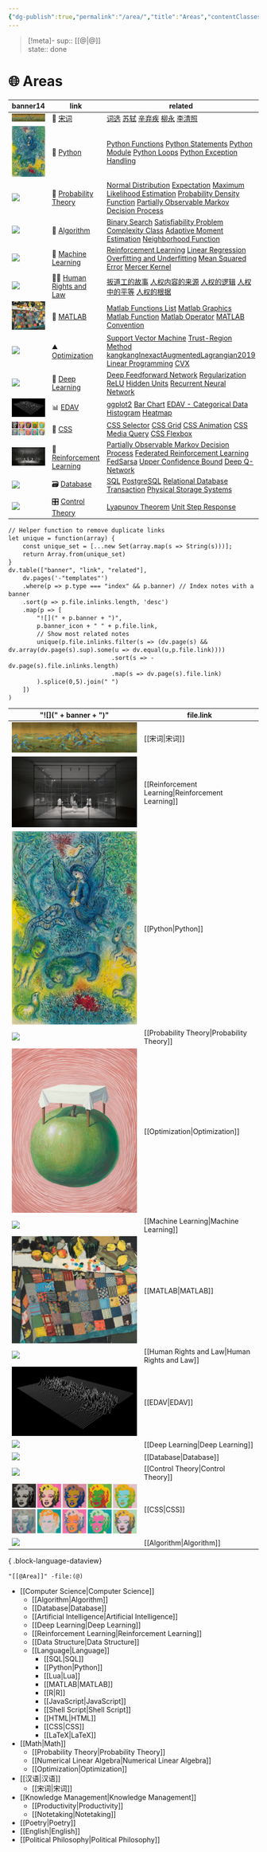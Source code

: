 ```yaml
---
{"dg-publish":true,"permalink":"/area/","title":"Areas","contentClasses":"cards cards-cover cards-2-1 cards-cols-3 note-gallery","created":"2021-08-17T21:58:15","updated":"2023-03-29T02:01:27"}
---
```


> [!meta]-
> sup:: [[@\|@]]  
> state:: done  

# 🌐 Areas

<div class="note-gallery cards cards-2-1 cards-cover"><table class="dataview table-view-table"><thead class="table-view-thead"><tr class="table-view-tr-header"><th class="table-view-th"><span>banner</span><span class="dataview small-text">14</span></th><th class="table-view-th"><span>link</span></th><th class="table-view-th"><span>related</span></th></tr></thead><tbody class="table-view-tbody"><tr><td class=""><span><img src="https://raw.githubusercontent.com/zcysxy/Figurebed/master/img/%E5%8D%83%E9%87%8C%E6%B1%9F%E5%B1%B1%E5%9B%BE.jpeg" referrerpolicy="no-referrer"></span></td><td class=""><span>🏮 <a aria-label-position="top" aria-label="宋词.md" data-href="宋词.md" href="/宋词/" class="internal-link data-link-icon data-link-icon-after data-link-text" target="_blank" rel="noopener" data-link-tags="" data-link-type="index" data-link-title="宋词" data-link-path="宋词.md" >宋词</a></span></td><td class=""><span><a aria-label-position="top" aria-label="词选.md" data-href="词选.md" href="/词选/" class="internal-link data-link-icon data-link-icon-after data-link-text" target="_blank" rel="noopener" data-link-tags="" data-link-type="index" data-link-title="词选" data-link-path="词选.md" >词选</a> <a aria-label-position="top" aria-label="苏轼.md" data-href="苏轼.md" href="/苏轼/" class="internal-link data-link-icon data-link-icon-after data-link-text" target="_blank" rel="noopener" data-link-tags="" data-link-type="note" data-link-title="苏轼" data-link-path="苏轼.md" >苏轼</a> <a aria-label-position="top" aria-label="辛弃疾.md" data-href="辛弃疾.md" href="/辛弃疾/" class="internal-link data-link-icon data-link-icon-after data-link-text" target="_blank" rel="noopener" data-link-tags="" data-link-type="note" data-link-title="辛弃疾" data-link-path="辛弃疾.md" >辛弃疾</a> <a aria-label-position="top" aria-label="柳永.md" data-href="柳永.md" href="/柳永/" class="internal-link data-link-icon data-link-icon-after data-link-text" target="_blank" rel="noopener" data-link-tags="" data-link-type="note" data-link-title="柳永" data-link-path="柳永.md" >柳永</a> <a aria-label-position="top" aria-label="李清照.md" data-href="李清照.md" href="/李清照/" class="internal-link data-link-icon data-link-icon-after data-link-text" target="_blank" rel="noopener" data-link-tags="" data-link-type="note" data-link-title="李清照" data-link-path="李清照.md" >李清照</a></span></td></tr><tr><td class=""><span><img src="https://raw.githubusercontent.com/zcysxy/Figurebed/master/img/1059-333-After-Marc-Chagall-La-flute-enchan.jpeg" referrerpolicy="no-referrer"></span></td><td class=""><span>🐍 <a aria-label-position="top" aria-label="Python.md" data-href="Python.md" href="/Python/" class="internal-link data-link-icon data-link-icon-after data-link-text" target="_blank" rel="noopener" data-link-tags="" data-link-type="index" data-link-path="Python.md" >Python</a></span></td><td><span><a aria-label-position="top" aria-label="Python Functions.md" data-href="Python Functions.md" href="/Python Functions/" class="internal-link data-link-icon data-link-icon-after data-link-text" target="_blank" rel="noopener" data-link-tags="" data-link-type="note" data-link-path="Python Functions.md" >Python Functions</a> <a aria-label-position="top" aria-label="Python Statements.md" data-href="Python Statements.md" href="/Python Statements/" class="internal-link data-link-icon data-link-icon-after data-link-text" target="_blank" rel="noopener" data-link-tags="" data-link-type="note" data-link-path="Python Statements.md" >Python Statements</a> <a aria-label-position="top" aria-label="Python Module.md" data-href="Python Module.md" href="/Python Module/" class="internal-link data-link-icon data-link-icon-after data-link-text" target="_blank" rel="noopener" data-link-tags="" data-link-type="note" data-link-title="Python Modules" data-link-path="Python Module.md" >Python Module</a> <a aria-label-position="top" aria-label="Python Loops.md" data-href="Python Loops.md" href="/Python Loops/" class="internal-link data-link-icon data-link-icon-after data-link-text" target="_blank" rel="noopener" data-link-tags="" data-link-type="note" data-link-title="Python Loops" data-link-path="Python Loops.md" >Python Loops</a> <a aria-label-position="top" aria-label="Python Exception Handling.md" data-href="Python Exception Handling.md" href="/Python Exception Handling/" class="internal-link data-link-icon data-link-icon-after data-link-text" target="_blank" rel="noopener" data-link-tags="" data-link-path="Python Exception Handling.md" >Python Exception Handling</a></span></td></tr><tr><td class=""><span><img src="https://www.artmajeur.com/medias/hero_new/o/l/olimpia-gaia-martinelli/blog/apstrakcija-jpg.jpg" referrerpolicy="no-referrer"></span></td><td><span>🎲 <a aria-label-position="top" aria-label="Probability Theory.md" data-href="Probability Theory.md" href="/Probability Theory/" class="internal-link data-link-icon data-link-icon-after data-link-text" target="_blank" rel="noopener" data-link-tags="" data-link-type="index" data-link-title="Probability Theory" data-link-path="Probability Theory.md" >Probability Theory</a></span></td><td><span><a aria-label-position="top" aria-label="Normal Distribution.md" data-href="Normal Distribution.md" href="/Normal Distribution/" class="internal-link data-link-icon data-link-icon-after data-link-text" target="_blank" rel="noopener" data-link-tags="" data-link-type="note" data-link-path="Normal Distribution.md" >Normal Distribution</a> <a aria-label-position="top" aria-label="Expectation.md" data-href="Expectation.md" href="/Expectation/" class="internal-link data-link-icon data-link-icon-after data-link-text" target="_blank" rel="noopener" data-link-tags="" data-link-type="note" data-link-title="Expectation" data-link-path="Expectation.md" >Expectation</a> <a aria-label-position="top" aria-label="Maximum Likelihood Estimation.md" data-href="Maximum Likelihood Estimation.md" href="/Maximum Likelihood Estimation/" class="internal-link data-link-icon data-link-icon-after data-link-text" target="_blank" rel="noopener" data-link-tags="" data-link-type="note" data-link-title="Maximum Likelihood Estimation" data-link-path="Maximum Likelihood Estimation.md" >Maximum Likelihood Estimation</a> <a aria-label-position="top" aria-label="Probability Density Function.md" data-href="Probability Density Function.md" href="/Probability Density Function/" class="internal-link data-link-icon data-link-icon-after data-link-text" target="_blank" rel="noopener" data-link-tags="" data-link-type="note" data-link-title="Probability Density Function" data-link-path="Probability Density Function.md" >Probability Density Function</a> <a aria-label-position="top" aria-label="Partially Observable Markov Decision Process.md" data-href="Partially Observable Markov Decision Process.md" href="/Partially Observable Markov Decision Process/" class="internal-link data-link-icon data-link-icon-after data-link-text" target="_blank" rel="noopener" data-link-tags="" data-link-type="note" data-link-title="Partially Observable Markov Decision Process" data-link-path="Partially Observable Markov Decision Process.md" >Partially Observable Markov Decision Process</a></span></td></tr><tr><td><span><img src="https://sfmoma-media-dev.s3.us-west-1.amazonaws.com/www-media/2022/05/21014105/FC.671_01_H02-Artsy-JPEG_4000-pixels-long.jpg" referrerpolicy="no-referrer"></span></td><td><span>🧩 <a aria-label-position="top" aria-label="Algorithm.md" data-href="Algorithm.md" href="/Algorithm/" class="internal-link data-link-icon data-link-icon-after data-link-text" target="_blank" rel="noopener" data-link-tags="" data-link-type="index" data-link-path="Algorithm.md" >Algorithm</a></span></td><td><span><a aria-label-position="top" aria-label="Binary Search.md" data-href="Binary Search.md" href="/Binary Search/" class="internal-link data-link-icon data-link-icon-after data-link-text" target="_blank" rel="noopener" data-link-tags="" data-link-type="note" data-link-title="Binary Search Algorithm" data-link-path="Binary Search.md" >Binary Search</a> <a aria-label-position="top" aria-label="Satisfiability Problem.md" data-href="Satisfiability Problem.md" href="/Satisfiability Problem/" class="internal-link data-link-icon data-link-icon-after data-link-text" target="_blank" rel="noopener" data-link-tags="" data-link-type="note" data-link-title="Satisfiability Problem" data-link-path="Satisfiability Problem.md" >Satisfiability Problem</a> <a aria-label-position="top" aria-label="Complexity Class.md" data-href="Complexity Class.md" href="/Complexity Class/" class="internal-link data-link-icon data-link-icon-after data-link-text" target="_blank" rel="noopener" data-link-tags="" data-link-type="note" data-link-title="Complexity Class" data-link-path="Complexity Class.md" >Complexity Class</a> <a aria-label-position="top" aria-label="Adaptive Moment Estimation.md" data-href="Adaptive Moment Estimation.md" href="/Adaptive Moment Estimation/" class="internal-link data-link-icon data-link-icon-after data-link-text" target="_blank" rel="noopener" data-link-tags="" data-link-type="note" data-link-path="Adaptive Moment Estimation.md" >Adaptive Moment Estimation</a> <a aria-label-position="top" aria-label="Neighborhood Function.md" data-href="Neighborhood Function.md" href="/Neighborhood Function/" class="internal-link data-link-icon data-link-icon-after data-link-text" target="_blank" rel="noopener" data-link-tags="" data-link-path="Neighborhood Function.md" >Neighborhood Function</a></span></td></tr><tr><td class=""><span><img src="https://www.guggenheim.org/wp-content/uploads/1923/01/37.262_ph_web-1.jpg" referrerpolicy="no-referrer"></span></td><td><span>🤖 <a aria-label-position="top" aria-label="Machine Learning.md" data-href="Machine Learning.md" href="/Machine Learning/" class="internal-link data-link-icon data-link-icon-after data-link-text" target="_blank" rel="noopener" data-link-tags="" data-link-type="index" data-link-title="Machine Learning" data-link-path="Machine Learning.md" >Machine Learning</a></span></td><td><span><a aria-label-position="top" aria-label="Reinforcement Learning.md" data-href="Reinforcement Learning.md" href="/Reinforcement Learning/" class="internal-link data-link-icon data-link-icon-after data-link-text" target="_blank" rel="noopener" data-link-tags="" data-link-type="index" data-link-path="Reinforcement Learning.md" >Reinforcement Learning</a> <a aria-label-position="top" aria-label="Linear Regression.md" data-href="Linear Regression.md" href="/Linear Regression/" class="internal-link data-link-icon data-link-icon-after data-link-text" target="_blank" rel="noopener" data-link-tags="" data-link-type="note" data-link-path="Linear Regression.md" >Linear Regression</a> <a aria-label-position="top" aria-label="Overfitting and Underfitting.md" data-href="Overfitting and Underfitting.md" href="/Overfitting and Underfitting/" class="internal-link data-link-icon data-link-icon-after data-link-text" target="_blank" rel="noopener" data-link-tags="" data-link-type="note" data-link-path="Overfitting and Underfitting.md" >Overfitting and Underfitting</a> <a aria-label-position="top" aria-label="Mean Squared Error.md" data-href="Mean Squared Error.md" href="/Mean Squared Error/" class="internal-link data-link-icon data-link-icon-after data-link-text" target="_blank" rel="noopener" data-link-tags="" data-link-type="note" data-link-path="Mean Squared Error.md" >Mean Squared Error</a> <a aria-label-position="top" aria-label="Mercer Kernel.md" data-href="Mercer Kernel.md" href="/Mercer Kernel/" class="internal-link data-link-icon data-link-icon-after data-link-text" target="_blank" rel="noopener" data-link-tags="" data-link-type="note" data-link-path="Mercer Kernel.md" >Mercer Kernel</a></span></td></tr><tr><td><span><img src="https://static3.museoreinasofia.es/sites/default/files/obras/DE00050_0.jpg" referrerpolicy="no-referrer"></span></td><td><span>🧑‍⚖️ <a aria-label-position="top" aria-label="Human Rights and Law.md" data-href="Human Rights and Law.md" href="/Human Rights and Law/" class="internal-link data-link-icon data-link-icon-after data-link-text" target="_blank" rel="noopener" data-link-tags="" data-link-type="index" data-link-path="Human Rights and Law.md" >Human Rights and Law</a></span></td><td><span><a aria-label-position="top" aria-label="扳道工的故事.md" data-href="扳道工的故事.md" href="/扳道工的故事/" class="internal-link data-link-icon data-link-icon-after data-link-text" target="_blank" rel="noopener" data-link-tags="" data-link-path="扳道工的故事.md" >扳道工的故事</a> <a aria-label-position="top" aria-label="人权内容的来源.md" data-href="人权内容的来源.md" href="/人权内容的来源/" class="internal-link data-link-icon data-link-icon-after data-link-text" target="_blank" rel="noopener" data-link-tags="" data-link-path="人权内容的来源.md" >人权内容的来源</a> <a aria-label-position="top" aria-label="人权的逻辑.md" data-href="人权的逻辑.md" href="/人权的逻辑/" class="internal-link data-link-icon data-link-icon-after data-link-text" target="_blank" rel="noopener" data-link-tags="" data-link-path="人权的逻辑.md" >人权的逻辑</a> <a aria-label-position="top" aria-label="人权中的平等.md" data-href="人权中的平等.md" href="/人权中的平等/" class="internal-link data-link-icon data-link-icon-after data-link-text" target="_blank" rel="noopener" data-link-tags="" data-link-path="人权中的平等.md" >人权中的平等</a> <a aria-label-position="top" aria-label="人权的根据.md" data-href="人权的根据.md" href="/人权的根据/" class="internal-link data-link-icon data-link-icon-after data-link-text" target="_blank" rel="noopener" data-link-tags="" data-link-path="人权的根据.md" >人权的根据</a></span></td></tr><tr><td><span><img src="https://raw.githubusercontent.com/zcysxy/Figurebed/master/img/McGee_Charles_SqAndThings_6X8_8232_master.png" referrerpolicy="no-referrer"></span></td><td><span>📐 <a aria-label-position="top" aria-label="MATLAB.md" data-href="MATLAB.md" href="/MATLAB/" class="internal-link data-link-icon data-link-icon-after data-link-text" target="_blank" rel="noopener" data-link-tags="" data-link-type="index" data-link-path="MATLAB.md" >MATLAB</a></span></td><td><span><a aria-label-position="top" aria-label="Matlab Functions List.md" data-href="Matlab Functions List.md" href="/Matlab Functions List/" class="internal-link data-link-icon data-link-icon-after data-link-text" target="_blank" rel="noopener" data-link-tags="" data-link-type="index" data-link-title="Matlab Functions List" data-link-path="Matlab Functions List.md" >Matlab Functions List</a> <a aria-label-position="top" aria-label="Matlab Graphics.md" data-href="Matlab Graphics.md" href="/Matlab Graphics/" class="internal-link data-link-icon data-link-icon-after data-link-text" target="_blank" rel="noopener" data-link-tags="" data-link-type="index" data-link-path="Matlab Graphics.md" >Matlab Graphics</a> <a aria-label-position="top" aria-label="Matlab Function.md" data-href="Matlab Function.md" href="/Matlab Function/" class="internal-link data-link-icon data-link-icon-after data-link-text" target="_blank" rel="noopener" data-link-tags="" data-link-type="note" data-link-title="Matlab Function" data-link-path="Matlab Function.md" >Matlab Function</a> <a aria-label-position="top" aria-label="Matlab Operator.md" data-href="Matlab Operator.md" href="/Matlab Operator/" class="internal-link data-link-icon data-link-icon-after data-link-text" target="_blank" rel="noopener" data-link-tags="" data-link-type="note" data-link-title="Matlab Operator" data-link-path="Matlab Operator.md" >Matlab Operator</a> <a aria-label-position="top" aria-label="MATLAB Convention.md" data-href="MATLAB Convention.md" href="/MATLAB Convention/" class="internal-link data-link-icon data-link-icon-after data-link-text" target="_blank" rel="noopener" data-link-tags="" data-link-type="note" data-link-title="MATLAB Convention" data-link-path="MATLAB Convention.md" >MATLAB Convention</a></span></td></tr><tr><td><span><img src="https://image.invaluable.com/housePhotos/arthouse/35/647135/H4502-L173901536_original.jpg" referrerpolicy="no-referrer"></span></td><td><span>⛰️ <a aria-label-position="top" aria-label="Optimization.md" data-href="Optimization.md" href="/Optimization/" class="internal-link data-link-icon data-link-icon-after data-link-text" target="_blank" rel="noopener" data-link-tags="" data-link-type="index" data-link-title="Optimization" data-link-path="Optimization.md" >Optimization</a></span></td><td><span><a aria-label-position="top" aria-label="Support Vector Machine.md" data-href="Support Vector Machine.md" href="/Support Vector Machine/" class="internal-link data-link-icon data-link-icon-after data-link-text" target="_blank" rel="noopener" data-link-tags="" data-link-type="note" data-link-path="Support Vector Machine.md" >Support Vector Machine</a> <a aria-label-position="top" aria-label="Trust-Region Method.md" data-href="Trust-Region Method.md" href="/Trust-Region Method/" class="internal-link data-link-icon data-link-icon-after data-link-text" target="_blank" rel="noopener" data-link-tags="" data-link-type="note" data-link-title="Trust-Region Method" data-link-path="Trust-Region Method.md" >Trust-Region Method</a> <a aria-label-position="top" aria-label="kangkangInexactAugmentedLagrangian2019.md" data-href="kangkangInexactAugmentedLagrangian2019.md" href="/kangkangInexactAugmentedLagrangian2019/" class="internal-link data-link-icon data-link-icon-after data-link-text" target="_blank" rel="noopener" data-link-tags="" data-link-type="note" data-link-title="An inexact augmented Lagrangian method for nonsmooth optimization on Riemannian manifold" data-link-path="kangkangInexactAugmentedLagrangian2019.md" >kangkangInexactAugmentedLagrangian2019</a> <a aria-label-position="top" aria-label="Linear Programming.md" data-href="Linear Programming.md" href="/Linear Programming/" class="internal-link data-link-icon data-link-icon-after data-link-text" target="_blank" rel="noopener" data-link-tags="" data-link-type="note" data-link-title="Linear Programming" data-link-path="Linear Programming.md" >Linear Programming</a> <a aria-label-position="top" aria-label="CVX.md" data-href="CVX.md" href="/CVX/" class="internal-link data-link-icon data-link-icon-after data-link-text" target="_blank" rel="noopener" data-link-tags="" data-link-type="note" data-link-title="CVX" data-link-path="CVX.md" >CVX</a></span></td></tr><tr><td><span><img src="https://i0.wp.com/coolhunting.com/wp-content/uploads/2018/12/quayola-promenade-02.png?w=2176&amp;ssl=1" referrerpolicy="no-referrer"></span></td><td><span>🧠 <a aria-label-position="top" aria-label="Deep Learning.md" data-href="Deep Learning.md" href="/Deep Learning/" class="internal-link data-link-icon data-link-icon-after data-link-text" target="_blank" rel="noopener" data-link-tags="" data-link-type="index" data-link-path="Deep Learning.md" >Deep Learning</a></span></td><td><span><a aria-label-position="top" aria-label="Deep Feedforward Network.md" data-href="Deep Feedforward Network.md" href="/Deep Feedforward Network/" class="internal-link data-link-icon data-link-icon-after data-link-text" target="_blank" rel="noopener" data-link-tags="" data-link-type="note" data-link-path="Deep Feedforward Network.md" >Deep Feedforward Network</a> <a aria-label-position="top" aria-label="Regularization.md" data-href="Regularization.md" href="/Regularization/" class="internal-link data-link-icon data-link-icon-after data-link-text" target="_blank" rel="noopener" data-link-tags="" data-link-type="note" data-link-path="Regularization.md" >Regularization</a> <a aria-label-position="top" aria-label="ReLU.md" data-href="ReLU.md" href="/ReLU/" class="internal-link data-link-icon data-link-icon-after data-link-text" target="_blank" rel="noopener" data-link-tags="" data-link-type="note" data-link-path="ReLU.md" >ReLU</a> <a aria-label-position="top" aria-label="Hidden Units.md" data-href="Hidden Units.md" href="/Hidden Units/" class="internal-link data-link-icon data-link-icon-after data-link-text" target="_blank" rel="noopener" data-link-tags="" data-link-type="note" data-link-path="Hidden Units.md" >Hidden Units</a> <a aria-label-position="top" aria-label="Recurrent Neural Network.md" data-href="Recurrent Neural Network.md" href="/Recurrent Neural Network/" class="internal-link data-link-icon data-link-icon-after data-link-text" target="_blank" rel="noopener" data-link-tags="" data-link-type="note" data-link-path="Recurrent Neural Network.md" >Recurrent Neural Network</a></span></td></tr><tr><td><span><img src="https://raw.githubusercontent.com/zcysxy/Figurebed/master/img/C923056B-F009-441B-B0F4-AEA4099A941B.jpeg" referrerpolicy="no-referrer"></span></td><td><span>📊 <a aria-label-position="top" aria-label="EDAV.md" data-href="EDAV.md" href="/EDAV/" class="internal-link data-link-icon data-link-icon-after data-link-text" target="_blank" rel="noopener" data-link-tags="" data-link-type="index" data-link-title="Exploratory Data Analysis and Visualization" data-link-path="EDAV.md" >EDAV</a></span></td><td><span><a aria-label-position="top" aria-label="ggplot2.md" data-href="ggplot2.md" href="/ggplot2/" class="internal-link data-link-icon data-link-icon-after data-link-text" target="_blank" rel="noopener" data-link-tags="" data-link-type="note" data-link-title="ggplot2" data-link-path="ggplot2.md" >ggplot2</a> <a aria-label-position="top" aria-label="Bar Chart.md" data-href="Bar Chart.md" href="/Bar Chart/" class="internal-link data-link-icon data-link-icon-after data-link-text" target="_blank" rel="noopener" data-link-tags="" data-link-type="note" data-link-title="Bar Chart" data-link-path="Bar Chart.md" >Bar Chart</a> <a aria-label-position="top" aria-label="EDAV - Categorical Data.md" data-href="EDAV - Categorical Data.md" href="/EDAV - Categorical Data/" class="internal-link data-link-icon data-link-icon-after data-link-text" target="_blank" rel="noopener" data-link-tags="" data-link-type="note" data-link-title="Categorical Data" data-link-path="EDAV - Categorical Data.md" >EDAV - Categorical Data</a> <a aria-label-position="top" aria-label="Histogram.md" data-href="Histogram.md" href="/Histogram/" class="internal-link data-link-icon data-link-icon-after data-link-text" target="_blank" rel="noopener" data-link-tags="" data-link-type="note" data-link-title="Histogram" data-link-path="Histogram.md" >Histogram</a> <a aria-label-position="top" aria-label="Heatmap.md" data-href="Heatmap.md" href="/Heatmap/" class="internal-link data-link-icon data-link-icon-after data-link-text" target="_blank" rel="noopener" data-link-tags="" data-link-type="note" data-link-title="Heatmap" data-link-path="Heatmap.md" >Heatmap</a></span></td></tr><tr><td><span><img src="https://raw.githubusercontent.com/zcysxy/Figurebed/master/img/Andy-Warhol-Marilyn-Monroe-1967.-portfolio-of-screenprints-on-paper-in-10-parts.-each-91.4-x-91.4-cm.webp" referrerpolicy="no-referrer"></span></td><td><span>💄 <a aria-label-position="top" aria-label="CSS.md" data-href="CSS.md" href="/CSS/" class="internal-link data-link-icon data-link-icon-after data-link-text" target="_blank" rel="noopener" data-link-tags="" data-link-type="index" data-link-title="CSS" data-link-path="CSS.md" >CSS</a></span></td><td><span><a aria-label-position="top" aria-label="CSS Selector.md" data-href="CSS Selector.md" href="/CSS Selector/" class="internal-link data-link-icon data-link-icon-after data-link-text" target="_blank" rel="noopener" data-link-tags="" data-link-type="note" data-link-title="CSS Selector" data-link-path="CSS Selector.md" >CSS Selector</a> <a aria-label-position="top" aria-label="CSS Grid.md" data-href="CSS Grid.md" href="/CSS Grid/" class="internal-link data-link-icon data-link-icon-after data-link-text" target="_blank" rel="noopener" data-link-tags="" data-link-title="CSS Grid" data-link-path="CSS Grid.md" >CSS Grid</a> <a aria-label-position="top" aria-label="CSS Animation.md" data-href="CSS Animation.md" href="/CSS Animation/" class="internal-link data-link-icon data-link-icon-after data-link-text" target="_blank" rel="noopener" data-link-tags="" data-link-title="CSS Animation" data-link-path="CSS Animation.md" >CSS Animation</a> <a aria-label-position="top" aria-label="CSS Media Query.md" data-href="CSS Media Query.md" href="/CSS Media Query/" class="internal-link data-link-icon data-link-icon-after data-link-text" target="_blank" rel="noopener" data-link-tags="" data-link-title="CSS Media Query" data-link-path="CSS Media Query.md" >CSS Media Query</a> <a aria-label-position="top" aria-label="CSS Flexbox.md" data-href="CSS Flexbox.md" href="/CSS Flexbox/" class="internal-link data-link-icon data-link-icon-after data-link-text" target="_blank" rel="noopener" data-link-tags="" data-link-title="CSS Flexbox" data-link-path="CSS Flexbox.md" >CSS Flexbox</a></span></td></tr><tr><td><span><img src="https://raw.githubusercontent.com/zcysxy/Figurebed/master/img/SculptureFactory_Proserpina__Thumbnail.jpg" referrerpolicy="no-referrer"></span></td><td><span>🎰 <a aria-label-position="top" aria-label="Reinforcement Learning.md" data-href="Reinforcement Learning.md" href="/Reinforcement Learning/" class="internal-link data-link-icon data-link-icon-after data-link-text" target="_blank" rel="noopener" data-link-tags="" data-link-type="index" data-link-path="Reinforcement Learning.md" >Reinforcement Learning</a></span></td><td><span><a aria-label-position="top" aria-label="Partially Observable Markov Decision Process.md" data-href="Partially Observable Markov Decision Process.md" href="/Partially Observable Markov Decision Process/" class="internal-link data-link-icon data-link-icon-after data-link-text" target="_blank" rel="noopener" data-link-tags="" data-link-type="note" data-link-title="Partially Observable Markov Decision Process" data-link-path="Partially Observable Markov Decision Process.md" >Partially Observable Markov Decision Process</a> <a aria-label-position="top" aria-label="Federated Reinforcement Learning.md" data-href="Federated Reinforcement Learning.md" href="/Federated Reinforcement Learning/" class="internal-link data-link-icon data-link-icon-after data-link-text" target="_blank" rel="noopener" data-link-tags="" data-link-type="note" data-link-title="Federated Reinforcement Learning" data-link-path="Federated Reinforcement Learning.md" >Federated Reinforcement Learning</a> <a aria-label-position="top" aria-label="FedSarsa.md" data-href="FedSarsa.md" href="/FedSarsa/" class="internal-link data-link-icon data-link-icon-after data-link-text" target="_blank" rel="noopener" data-link-tags="" data-link-type="note" data-link-title="FedSarsa" data-link-path="FedSarsa.md" >FedSarsa</a> <a aria-label-position="top" aria-label="Upper Confidence Bound.md" data-href="Upper Confidence Bound.md" href="/Upper Confidence Bound/" class="internal-link data-link-icon data-link-icon-after data-link-text" target="_blank" rel="noopener" data-link-tags="" data-link-type="note" data-link-title="Upper Confidence Bound" data-link-path="Upper Confidence Bound.md" >Upper Confidence Bound</a> <a aria-label-position="top" aria-label="Deep Q-Network.md" data-href="Deep Q-Network.md" href="/Deep Q-Network/" class="internal-link data-link-icon data-link-icon-after data-link-text" target="_blank" rel="noopener" data-link-tags="" data-link-type="note" data-link-title="Deep Q-Network" data-link-path="Deep Q-Network.md" >Deep Q-Network</a></span></td></tr><tr><td><span><img src="https://images.rawpixel.com/image_1300/czNmcy1wcml2YXRlL3Jhd3BpeGVsX2ltYWdlcy93ZWJzaXRlX2NvbnRlbnQvbHIvcGRmYW1vdXNhcnRpc3RzOC1wZGZhbW91c3BhaW50aW5nMTAxMDAwMS1pbWFnZV8zLmpwZw.jpg" referrerpolicy="no-referrer"></span></td><td><span>🗃️ <a aria-label-position="top" aria-label="Database.md" data-href="Database.md" href="/Database/" class="internal-link data-link-icon data-link-icon-after data-link-text" target="_blank" rel="noopener" data-link-tags="" data-link-type="index" data-link-path="Database.md" >Database</a></span></td><td><span><a aria-label-position="top" aria-label="SQL.md" data-href="SQL.md" href="/SQL/" class="internal-link data-link-icon data-link-icon-after data-link-text" target="_blank" rel="noopener" data-link-tags="" data-link-type="note" data-link-path="SQL.md" >SQL</a> <a aria-label-position="top" aria-label="PostgreSQL.md" data-href="PostgreSQL.md" href="/PostgreSQL/" class="internal-link data-link-icon data-link-icon-after data-link-text" target="_blank" rel="noopener" data-link-tags="" data-link-type="note" data-link-path="PostgreSQL.md" >PostgreSQL</a> <a aria-label-position="top" aria-label="Relational Database.md" data-href="Relational Database.md" href="/Relational Database/" class="internal-link data-link-icon data-link-icon-after data-link-text" target="_blank" rel="noopener" data-link-tags="" data-link-type="index" data-link-path="Relational Database.md" >Relational Database</a> <a aria-label-position="top" aria-label="Transaction.md" data-href="Transaction.md" href="/Transaction/" class="internal-link data-link-icon data-link-icon-after data-link-text" target="_blank" rel="noopener" data-link-tags="" data-link-type="note" data-link-path="Transaction.md" >Transaction</a> <a aria-label-position="top" aria-label="Physical Storage Systems.md" data-href="Physical Storage Systems.md" href="/Physical Storage Systems/" class="internal-link data-link-icon data-link-icon-after data-link-text" target="_blank" rel="noopener" data-link-tags="" data-link-type="note" data-link-path="Physical Storage Systems.md" >Physical Storage Systems</a></span></td></tr><tr><td><span><img src="https://freight.cargo.site/w/1280/q/94/i/deb4cfc484316c830b9436da53f4663dee88b1390a4b185ad10d2e4c0c112e46/tumblr_nrsl2eSN0s1s24xrxo1_1280.jpg" referrerpolicy="no-referrer"></span></td><td><span>🎛️ <a aria-label-position="top" aria-label="Control Theory.md" data-href="Control Theory.md" href="/Control Theory/" class="internal-link data-link-icon data-link-icon-after data-link-text" target="_blank" rel="noopener" data-link-tags="" data-link-type="index" data-link-title="Control Theory" data-link-path="Control Theory.md" >Control Theory</a></span></td><td><span><a aria-label-position="top" aria-label="Lyapunov Theorem.md" data-href="Lyapunov Theorem.md" href="/Lyapunov Theorem/" class="internal-link data-link-icon data-link-icon-after data-link-text" target="_blank" rel="noopener" data-link-tags="" data-link-type="note" data-link-title="Lyapunov Theorem" data-link-path="Lyapunov Theorem.md" >Lyapunov Theorem</a> <a aria-label-position="top" aria-label="Unit Step Response.md" data-href="Unit Step Response.md" href="/Unit Step Response/" class="internal-link data-link-icon data-link-icon-after data-link-text" target="_blank" rel="noopener" data-link-tags="" data-link-type="note" data-link-title="Unit Step Response" data-link-path="Unit Step Response.md" >Unit Step Response</a></span></td></tr></tbody></table></div>

```dataviewjs-hold
// Helper function to remove duplicate links
let unique = function(array) {
	const unique_set = [...new Set(array.map(s => String(s)))];
    return Array.from(unique_set)
}
dv.table(["banner", "link", "related"],
	dv.pages('-"templates"')
	.where(p => p.type === "index" && p.banner) // Index notes with a banner
 	.sort(p => p.file.inlinks.length, 'desc')
	.map(p => [
		"![](" + p.banner + ")",
		p.banner_icon + " " + p.file.link,
  		// Show most related notes
        unique(p.file.inlinks.filter(s => (dv.page(s) && dv.array(dv.page(s).sup).some(u => dv.equal(u,p.file.link))))
        			   		 .sort(s => -dv.page(s).file.inlinks.length)
                  			 .map(s => dv.page(s).file.link)
        ).splice(0,5).join(" ")
	])
)
```

| "![](" + banner + ")"                                                                                                                                                                  | file.link                                             |
| -------------------------------------------------------------------------------------------------------------------------------------------------------------------------------------- | ----------------------------------------------------- |
| ![](https://raw.githubusercontent.com/zcysxy/Figurebed/master/img/%E5%8D%83%E9%87%8C%E6%B1%9F%E5%B1%B1%E5%9B%BE.jpeg)                                                                  | [[宋词\|宋词]]                                         |
| ![](https://raw.githubusercontent.com/zcysxy/Figurebed/master/img/SculptureFactory_Proserpina__Thumbnail.jpg)                                                                          | [[Reinforcement Learning\|Reinforcement Learning]] |
| ![](https://raw.githubusercontent.com/zcysxy/Figurebed/master/img/1059-333-After-Marc-Chagall-La-flute-enchan.jpeg)                                                                    | [[Python\|Python]]                                 |
| ![](https://www.artmajeur.com/medias/hero_new/o/l/olimpia-gaia-martinelli/blog/apstrakcija-jpg.jpg)                                                                                    | [[Probability Theory\|Probability Theory]]         |
| ![](https://raw.githubusercontent.com/zcysxy/Figurebed/master/img/2012_NYR_02595_0176_000(rene_magritte_les_belles_realites074340).jpeg)                                               | [[Optimization\|Optimization]]                     |
| ![](https://www.guggenheim.org/wp-content/uploads/1923/01/37.262_ph_web-1.jpg)                                                                                                         | [[Machine Learning\|Machine Learning]]             |
| ![](https://raw.githubusercontent.com/zcysxy/Figurebed/master/img/McGee_Charles_SqAndThings_6X8_8232_master.png)                                                                       | [[MATLAB\|MATLAB]]                                 |
| ![](https://static3.museoreinasofia.es/sites/default/files/obras/DE00050_0.jpg)                                                                                                        | [[Human Rights and Law\|Human Rights and Law]]     |
| ![](https://raw.githubusercontent.com/zcysxy/Figurebed/master/img/C923056B-F009-441B-B0F4-AEA4099A941B.jpeg)                                                                           | [[EDAV\|EDAV]]                                     |
| ![](https://i0.wp.com/coolhunting.com/wp-content/uploads/2018/12/quayola-promenade-02.png?w=2176&ssl=1)                                                                                | [[Deep Learning\|Deep Learning]]                   |
| ![](https://images.rawpixel.com/image_1300/czNmcy1wcml2YXRlL3Jhd3BpeGVsX2ltYWdlcy93ZWJzaXRlX2NvbnRlbnQvbHIvcGRmYW1vdXNhcnRpc3RzOC1wZGZhbW91c3BhaW50aW5nMTAxMDAwMS1pbWFnZV8zLmpwZw.jpg) | [[Database\|Database]]                             |
| ![](https://freight.cargo.site/w/1280/q/94/i/deb4cfc484316c830b9436da53f4663dee88b1390a4b185ad10d2e4c0c112e46/tumblr_nrsl2eSN0s1s24xrxo1_1280.jpg)                                     | [[Control Theory\|Control Theory]]                 |
| ![](https://raw.githubusercontent.com/zcysxy/Figurebed/master/img/Andy-Warhol-Marilyn-Monroe-1967.-portfolio-of-screenprints-on-paper-in-10-parts.-each-91.4-x-91.4-cm.webp)           | [[CSS\|CSS]]                                       |
| ![](https://sfmoma-media-dev.s3.us-west-1.amazonaws.com/www-media/2022/05/21014105/FC.671_01_H02-Artsy-JPEG_4000-pixels-long.jpg)                                                      | [[Algorithm\|Algorithm]]                           |

{ .block-language-dataview}


```expander
"[[@Area]]" -file:(@)
```

* [[Computer Science\|Computer Science]]
    * [[Algorithm\|Algorithm]]
    - [[Database\|Database]]
    - [[Artificial Intelligence\|Artificial Intelligence]]
    - [[Deep Learning\|Deep Learning]]
    - [[Reinforcement Learning\|Reinforcement Learning]]
    - [[Data Structure\|Data Structure]]
    - [[Language\|Language]]
        - [[SQL\|SQL]]
        - [[Python\|Python]]
        - [[Lua\|Lua]]
        - [[MATLAB\|MATLAB]]
        - [[R\|R]]
        - [[JavaScript\|JavaScript]]
        - [[Shell Script\|Shell Script]]
        - [[HTML\|HTML]]
        - [[CSS\|CSS]]
        - [[LaTeX\|LaTeX]]
* [[Math\|Math]]
    * [[Probability Theory\|Probability Theory]]
    * [[Numerical Linear Algebra\|Numerical Linear Algebra]]
    * [[Optimization\|Optimization]]
* [[汉语\|汉语]]
    * [[宋词\|宋词]]
* [[Knowledge Management\|Knowledge Management]]
    * [[Productivity\|Productivity]]
    * [[Notetaking\|Notetaking]]
* [[Poetry\|Poetry]]
* [[English\|English]]
* [[Political Philosophy\|Political Philosophy]]
 
<!-- expand end -->
